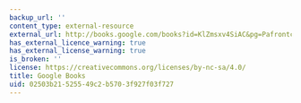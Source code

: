 ```yaml
---
backup_url: ''
content_type: external-resource
external_url: http://books.google.com/books?id=KlZmsxv4SiAC&pg=Pafrontcover
has_external_licence_warning: true
has_external_license_warning: true
is_broken: ''
license: https://creativecommons.org/licenses/by-nc-sa/4.0/
title: Google Books
uid: 02503b21-5255-49c2-b570-3f927f03f727
---
```

